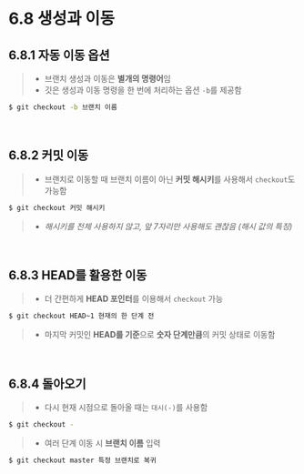 <h1>6.8 생성과 이동</h1>
<h2>6.8.1 자동 이동 옵션</h2>

> - 브랜치 생성과 이동은 **별개의 명령어**임
> - 깃은 생성과 이동 명령을 한 번에 처리하는 옵션 `-b`를 제공함

```bash
$ git checkout -b 브랜치 이름
```

<br>
<h2>6.8.2 커밋 이동</h2>

> - 브랜치로 이동할 때 브랜치 이름이 아닌 **커밋 해시키**를 사용해서 `checkout`도 가능함

```bash
$ git checkout 커밋 해시키
```
> - *해시키를 전체 사용하지 않고, 앞 7자리만 사용해도 괜찮음 (해시 값의 특징)*

<br>
<h2>6.8.3 HEAD를 활용한 이동</h2>

> - 더 간편하게 **HEAD 포인터**를 이용해서 `checkout` 가능

```bash
$ git checkout HEAD~1 현재의 한 단계 전
```
> - 마지막 커밋인 **HEAD를 기준**으로 **숫자 단계만큼**의 커밋 상태로 이동함

<br>
<h2>6.8.4 돌아오기</h2>

> - 다시 현재 시점으로 돌아올 때는 `대시(-)`를 사용함

```bash
$ git checkout -
```
> - 여러 단계 이동 시 **브랜치 이름** 입력

```bash
$ git checkout master 특정 브랜치로 복귀
```